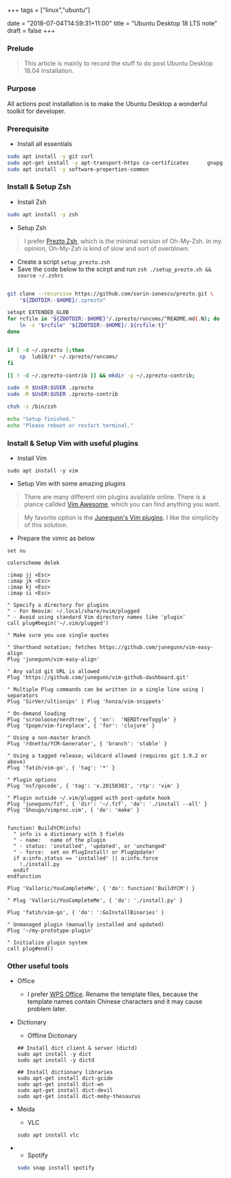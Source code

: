 +++
tags =  ["linux","ubuntu"]

date = "2018-07-04T14:59:31+11:00"
title = "Ubuntu Desktop 18 LTS note"
draft = false
+++

### Prelude

> This article is mainly to record the stuff to do post Ubuntu Desktop 18.04 Installation.


### Purpose 

All actions post installation is to make the Ubuntu Desktop a wonderful toolkit for developer. 

### Prerequisite

* Install all essentials

```bash
sudo apt install -y git curl
sudo apt-get install -y apt-transport-https ca-certificates      gnupg-agent
sudo apt install -y software-properties-common 

```

### Install & Setup Zsh

* Install Zsh

```bash
sudo apt install -y zsh

```

* Setup Zsh

> I prefer [Prezto Zsh](https://github.com/sorin-ionescu/prezto.git), which is the minimal version of Oh-My-Zsh. In my opinion, Oh-My-Zsh is kind of slow and sort of overblown.


- Create a script `setup_prezto.zsh`
- Save the code below to the scirpt and run `zsh ./setup_prezto.sh && source ~/.zshrc `

```bash

git clone --recursive https://github.com/sorin-ionescu/prezto.git \
    "${ZDOTDIR:-$HOME}/.zprezto"

setopt EXTENDED_GLOB
for rcfile in "${ZDOTDIR:-$HOME}"/.zprezto/runcoms/^README.md(.N); do
    ln -s "$rcfile" "${ZDOTDIR:-$HOME}/.${rcfile:t}"
done


if [ -d ~/.zprezto ];then
    cp  lub18/z* ~/.zprezto/runcoms/
fi

[[ ! -d ~/.zprezto-contrib ]] && mkdir -p ~/.zprezto-contrib;

sudo -R $UsER:$USER .zprezto
sudo -R $UsER:$USER .zprezto-contrib

chsh -s /bin/zsh

echo "Setup finished."
echo "Please reboot or restart terminal."

```

### Install & Setup Vim with useful plugins

* Install Vim

```
sudo apt install -y vim
```

* Setup Vim with some amazing plugins

> There are many different vim plugins available online. There is a plance callded [Vim Awesome](https://vimawesome.com/), which you can find anything you want. 

> My favorite option is the [Junegunn's Vim plugins](https://github.com/junegunn/vim-plug). I like the simplicity of this solution.

- Prepare the vimrc as below 

```
set nu

colorscheme delek

:imap jj <Esc>
:imap jk <Esc>
:imap kj <Esc>
:imap ii <Esc>

" Specify a directory for plugins
" - For Neovim: ~/.local/share/nvim/plugged
" - Avoid using standard Vim directory names like 'plugin'
call plug#begin('~/.vim/plugged')

" Make sure you use single quotes

" Shorthand notation; fetches https://github.com/junegunn/vim-easy-align
Plug 'junegunn/vim-easy-align'

" Any valid git URL is allowed
Plug 'https://github.com/junegunn/vim-github-dashboard.git'

" Multiple Plug commands can be written in a single line using | separators
Plug 'SirVer/ultisnips' | Plug 'honza/vim-snippets'

" On-demand loading
Plug 'scrooloose/nerdtree', { 'on':  'NERDTreeToggle' }
Plug 'tpope/vim-fireplace', { 'for': 'clojure' }

" Using a non-master branch
Plug 'rdnetto/YCM-Generator', { 'branch': 'stable' }

" Using a tagged release; wildcard allowed (requires git 1.9.2 or above)
Plug 'fatih/vim-go', { 'tag': '*' }

" Plugin options
Plug 'nsf/gocode', { 'tag': 'v.20150303', 'rtp': 'vim' }

" Plugin outside ~/.vim/plugged with post-update hook
Plug 'junegunn/fzf', { 'dir': '~/.fzf', 'do': './install --all' }
Plug 'Shougo/vimproc.vim', { 'do': 'make' }


function! BuildYCM(info)
  " info is a dictionary with 3 fields
  " - name:   name of the plugin
  " - status: 'installed', 'updated', or 'unchanged'
  " - force:  set on PlugInstall! or PlugUpdate!
  if a:info.status == 'installed' || a:info.force
    !./install.py
  endif
endfunction

Plug 'Valloric/YouCompleteMe', { 'do': function('BuildYCM') }

" Plug 'Valloric/YouCompleteMe', { 'do': './install.py' }

Plug 'fatih/vim-go', { 'do': ':GoInstallBinaries' }

" Unmanaged plugin (manually installed and updated)
Plug '~/my-prototype-plugin'

" Initialize plugin system
call plug#end()
```

### Other useful tools

- Office
    - I prefer [WPS Office](http://wps-community.org). Rename the template files, because the template names contain Chinese characters and it may cause problem later.
    

- Dictionary
    - Offline Dictionary
    
    
    ```
    ## Install dict client & server (dictd)
    sudo apt install -y dict
    sudo apt install -y dictd

    ## Install dictionary libraries
    sudo apt-get install dict-gcide
    sudo apt-get install dict-wn
    sudo apt-get install dict-devil
    sudo apt-get install dict-moby-thesaurus
    ```

- Meida
    - VLC
    
    ```
    sudo apt install vlc
    ```
-   - Spotify

    ```bash
    sudo snap install spotify
    ```














